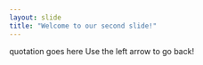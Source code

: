 ```yaml
---
layout: slide
title: "Welcome to our second slide!"
---
```

quotation goes here
Use the left arrow to go back!
